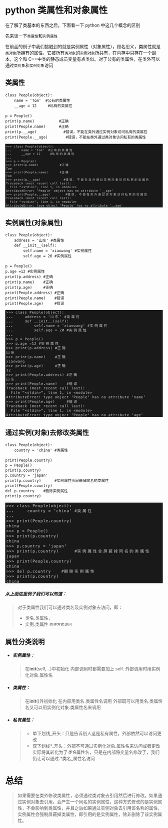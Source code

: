 # python 类属性和对象属性

在了解了类基本的东西之后，下面看一下 python 中这几个概念的区别

先来谈一下`类属性`和`实例属性`

在前面的例子中我们接触到的就是实例属性（对象属性），顾名思义，类属性就是`类对象`所拥有的属性，它被所有`类对象`的`实例对象`所共有，在内存中只存在一个副本，这个和 C++中类的静态成员变量有点类似。对于公有的类属性，在类外可以通过`类对象`和`实例对象`访问

## 类属性

```
class People(object):
    name = 'Tom'  #公有的类属性
    __age = 12     #私有的类属性

p = People()
print(p.name)           #正确
print(People.name)      #正确
print(p.__age)            #错误，不能在类外通过实例对象访问私有的类属性
print(People.__age)        #错误，不能在类外通过类对象访问私有的类属性

```

![image-20211128125253552](../assets/Python中的类属性和对象属性.assets/image-20211128125253552.png)

## 实例属性(对象属性)

```
class People(object):
    address = '山东' #类属性
    def __init__(self):
        self.name = 'xiaowang' #实例属性
        self.age = 20 #实例属性

p = People()
p.age =12 #实例属性
print(p.address) #正确
print(p.name)    #正确
print(p.age)     #正确
print(People.address) #正确
print(People.name)    #错误
print(People.age)     #错误

```

![image-20211128125844544](../assets/Python中的类属性和对象属性.assets/image-20211128125844544.png)

## 通过实例(对象)去修改类属性

```
class People(object):
    country = 'china' #类属性

print(People.country)
p = People()
print(p.country)
p.country = 'japan'
print(p.country)      #实例属性会屏蔽掉同名的类属性
print(People.country)
del p.country    #删除实例属性
print(p.country)

```

![image-20211128130112309](../assets/Python中的类属性和对象属性.assets/image-20211128130112309.png)

##### 从上面这里例子我们可以知道：

> 对于类属性我们可以通过类名及实例对象去访问，即：
>
> - 类名.类属性，
> - 实例.类属性
>   `两种方式访问`

## 属性分类说明

- ##### 实例属性：

  > 在**init**(self,…)中初始化
  > 内部调用时都需要加上 self.
  > 外部调用时用实例化对象.属性名

- ##### 类属性：

  > 在**init**()外初始化
  > 在内部用类名.类属性名调用
  > 外部既可以用类名.类属性名又可以用实例化对象.类属性名来调用

- ##### 私有属性：

  > - 单下划线\_开头：只是告诉别人这是私有属性，外部依然可以访问更改
  > - 双下划线\*\_开头：外部不可通过实例化对象.属性名来访问或者更改
  >   实际将其转化为了*类名*属性名，只是在内部将变量名修改了，我们仍让可以通过.\*类名\_属性名访问

# 总结

> 如果需要在类外修改类属性，必须通过类对象去引用然后进行修改。如果通过实例对象去引用，会产生一个同名的实例属性，这种方式修改的是实例属性，不会影响到类属性，并且之后如果通过实例对象去引用该名称的属性，实例属性会强制屏蔽掉类属性，即引用的是实例属性，除非删除了该实例属性。
